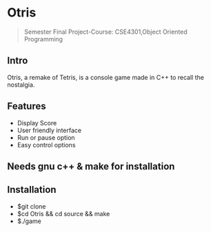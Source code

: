 # Otris
> Semester Final Project-Course: CSE4301,Object Oriented Programming

## Intro
Otris, a remake of Tetris, is a console game made in C++ to recall the nostalgia.

## Features
* Display Score
* User friendly interface
* Run or pause option
* Easy control options

## Needs gnu c++ & make for installation

## Installation
* $git clone 
* $cd Otris && cd source && make
* $./game
